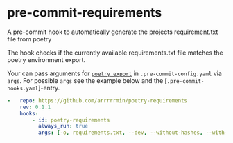 # pre-commit-requirements
A pre-commit hook to automatically generate the projects requirement.txt file from poetry

The hook checks if the currently available requirements.txt file matches the poetry environment export.

Your can pass arguments for [`poetry export`](https://python-poetry.org/docs/cli/#export) in
`.pre-commit-config.yaml` via `args`. For possible `args` see the example below and
the [`.pre-commit-hooks.yaml`]-entry.

````yaml
-   repo: https://github.com/arrrrrmin/poetry-requirements
    rev: 0.1.1
    hooks:
        - id: poetry-requirements
          always_run: true
          args: [-o, requirements.txt, --dev, --without-hashes, --with-credentials]
````
